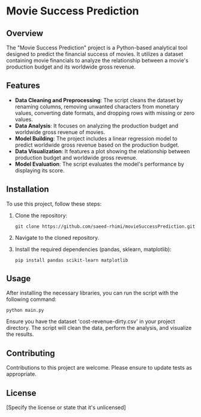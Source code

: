 
# Movie Success Prediction

## Overview
The "Movie Success Prediction" project is a Python-based analytical tool designed to predict the financial success of movies. It utilizes a dataset containing movie financials to analyze the relationship between a movie's production budget and its worldwide gross revenue.

## Features
- **Data Cleaning and Preprocessing**: The script cleans the dataset by renaming columns, removing unwanted characters from monetary values, converting date formats, and dropping rows with missing or zero values.
- **Data Analysis**: It focuses on analyzing the production budget and worldwide gross revenue of movies.
- **Model Building**: The project includes a linear regression model to predict worldwide gross revenue based on the production budget.
- **Data Visualization**: It features a plot showing the relationship between production budget and worldwide gross revenue.
- **Model Evaluation**: The script evaluates the model's performance by displaying its score.

## Installation
To use this project, follow these steps:

1. Clone the repository:
   ```
   git clone https://github.com/saeed-rhimi/movieSuccessPrediction.git
   ```
2. Navigate to the cloned repository.

3. Install the required dependencies (pandas, sklearn, matplotlib):
   ```
   pip install pandas scikit-learn matplotlib
   ```

## Usage
After installing the necessary libraries, you can run the script with the following command:
```
python main.py
```
Ensure you have the dataset 'cost-revenue-dirty.csv' in your project directory. The script will clean the data, perform the analysis, and visualize the results.

## Contributing
Contributions to this project are welcome. Please ensure to update tests as appropriate.

## License
[Specify the license or state that it's unlicensed]
